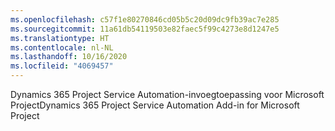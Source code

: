 ```yaml
---
ms.openlocfilehash: c57f1e80270846cd05b5c20d09dc9fb39ac7e285
ms.sourcegitcommit: 11a61db54119503e82faec5f99c4273e8d1247e5
ms.translationtype: HT
ms.contentlocale: nl-NL
ms.lasthandoff: 10/16/2020
ms.locfileid: "4069457"
---
```

<span data-ttu-id="75c60-101">Dynamics 365 Project Service Automation-invoegtoepassing voor Microsoft Project</span><span class="sxs-lookup"><span data-stu-id="75c60-101">Dynamics 365 Project Service Automation Add-in for Microsoft Project</span></span>